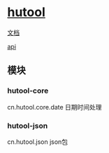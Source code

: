# [hutool](https://hutool.cn/)

[文档](https://hutool.cn/docs/#/)

[api](https://apidoc.gitee.com/dromara/hutool/)

## 模块

### hutool-core

cn.hutool.core.date 日期时间处理

### hutool-json

cn.hutool.json json包
